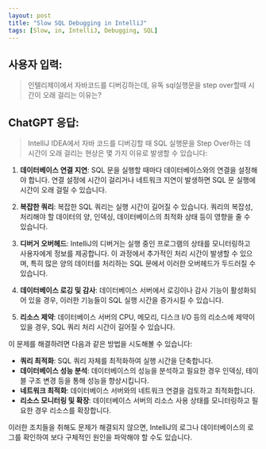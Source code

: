 ```yaml
---
layout: post
title: "Slow SQL Debugging in IntelliJ"
tags: [Slow, in, IntelliJ, Debugging, SQL]
---
```


## 사용자 입력:
> 인텔리제이에서 자바코드를 디버깅하는데, 유독 sql실행문을 step over할때 시간이 오래 걸리는 이유는?

## ChatGPT 응답:
> IntelliJ IDEA에서 자바 코드를 디버깅할 때 SQL 실행문을 Step Over하는 데 시간이 오래 걸리는 현상은 몇 가지 이유로 발생할 수 있습니다:

1. **데이터베이스 연결 지연**: SQL 문을 실행할 때마다 데이터베이스와의 연결을 설정해야 합니다. 연결 설정에 시간이 걸리거나 네트워크 지연이 발생하면 SQL 문 실행에 시간이 오래 걸릴 수 있습니다.

2. **복잡한 쿼리**: 복잡한 SQL 쿼리는 실행 시간이 길어질 수 있습니다. 쿼리의 복잡성, 처리해야 할 데이터의 양, 인덱싱, 데이터베이스의 최적화 상태 등이 영향을 줄 수 있습니다.

3. **디버거 오버헤드**: IntelliJ의 디버거는 실행 중인 프로그램의 상태를 모니터링하고 사용자에게 정보를 제공합니다. 이 과정에서 추가적인 처리 시간이 발생할 수 있으며, 특히 많은 양의 데이터를 처리하는 SQL 문에서 이러한 오버헤드가 두드러질 수 있습니다.

4. **데이터베이스 로깅 및 감사**: 데이터베이스 서버에서 로깅이나 감사 기능이 활성화되어 있을 경우, 이러한 기능들이 SQL 실행 시간을 증가시킬 수 있습니다.

5. **리소스 제약**: 데이터베이스 서버의 CPU, 메모리, 디스크 I/O 등의 리소스에 제약이 있을 경우, SQL 쿼리 처리 시간이 길어질 수 있습니다.

이 문제를 해결하려면 다음과 같은 방법을 시도해볼 수 있습니다:

- **쿼리 최적화**: SQL 쿼리 자체를 최적화하여 실행 시간을 단축합니다.
- **데이터베이스 성능 분석**: 데이터베이스의 성능을 분석하고 필요한 경우 인덱싱, 테이블 구조 변경 등을 통해 성능을 향상시킵니다.
- **네트워크 최적화**: 데이터베이스 서버와의 네트워크 연결을 검토하고 최적화합니다.
- **리소스 모니터링 및 확장**: 데이터베이스 서버의 리소스 사용 상태를 모니터링하고 필요한 경우 리소스를 확장합니다.

이러한 조치들을 취해도 문제가 해결되지 않으면, IntelliJ의 로그나 데이터베이스의 로그를 확인하여 보다 구체적인 원인을 파악해야 할 수도 있습니다.

